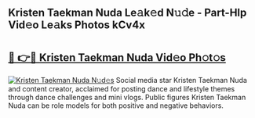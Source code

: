 ## Kristen Taekman Nuda Le𝚊k𝚎d N𝚞𝚍e - Part-Hlp Vid𝚎o Le𝚊ks Photos kCv4x

# <h2><a href="http://fbdbf7l.evod.top/?m=Kristen+Taekman+Nuda">🔗 👉🔴 Kristen Taekman Nuda Vid𝚎o Ph𝚘t𝚘s</a></h2>

[![Kristen Taekman Nuda N𝚞d𝚎s](https://i.imgur.com/8V9OHl7.gif)](http://fbdbf7l.evod.top/?m=Kristen+Taekman+Nuda)
Social media star Kristen Taekman Nuda and content creator, acclaimed for posting dance and lifestyle themes through dance challenges and mini vlogs. Public figures Kristen Taekman Nuda can be role models for both positive and negative behaviors. 
